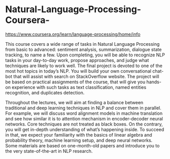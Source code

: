 # Natural-Language-Processing-Coursera-
https://www.coursera.org/learn/language-processing/home/info

This course covers a wide range of tasks in Natural Language Processing from basic to advanced: sentiment analysis, summarization, dialogue state tracking, to name a few. Upon completing, you will be able to recognize NLP tasks in your day-to-day work, propose approaches, and judge what techniques are likely to work well.  The final project is devoted to one of the most hot topics in today’s NLP. You will build your own conversational chat-bot that will assist with search on StackOverflow website. The project will be based on practical assignments of the course, that will give you hands-on experience with such tasks as text classification, named entities recognition, and duplicates detection. 

Throughout the lectures, we will aim at finding a balance between traditional and deep learning techniques in NLP and cover them in parallel. For example, we will discuss word alignment models in machine translation and see how similar it is to attention mechanism in encoder-decoder neural networks. Core techniques are not treated as black boxes. On the contrary, you will get in-depth understanding of what’s happening inside. To succeed in that, we expect your familiarity with the basics of linear algebra and probability theory, machine learning setup, and deep neural networks. Some materials are based on one-month-old papers and introduce you to the very state-of-the-art in NLP research.
